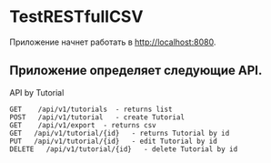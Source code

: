 # TestRESTfullCSV
Приложение начнет работать в <http://localhost:8080>.

## Приложение определяет следующие API.


[//]: # (CRUD APIs для Факультетов)
API by Tutorial

    GET    /api/v1/tutorials  - returns list
    POST   /api/v1/tutorial   - create Tutorial
    GET    /api/v1/export  - returns csv
    GET   /api/v1/tutorial/{id}   - returns Tutorial by id
    PUT   /api/v1/tutorial/{id}   - edit Tutorial by id
    DELETE   /api/v1/tutorial/{id}   - delete Tutorial by id
